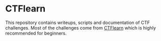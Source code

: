 # CTFlearn
This repository contains writeups, scripts and documentation of CTF challenges. 
Most of the challenges come from [CTFlearn](https://ctflearn.com/dashboard) which is highly recommended for beginners.
